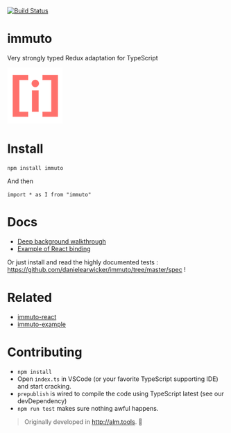 [![Build Status](https://travis-ci.org/danielearwicker/immuto.svg?branch=master)](https://travis-ci.org/danielearwicker/immuto)

# immuto
Very strongly typed Redux adaptation for TypeScript

<img src="immuto.png">

# Install

    npm install immuto

And then

    import * as I from "immuto"

# Docs

* [Deep background walkthrough](http://danielearwicker.github.io/Immuto_Strongly_Typed_Redux_Composition.html)
* [Example of React binding](http://danielearwicker.github.io/Immuto_Working_with_React_An_Example_.html)

Or just install and read the highly documented tests : https://github.com/danielearwicker/immuto/tree/master/spec !

# Related
* [immuto-react](https://github.com/danielearwicker/immuto-react)
* [immuto-example](https://github.com/danielearwicker/immuto-example)

# Contributing

* `npm install`
* Open `index.ts` in VSCode (or your favorite TypeScript supporting IDE) and start cracking.
* `prepublish` is wired to compile the code using TypeScript latest (see our devDependency)
* `npm run test` makes sure nothing awful happens.

> Originally developed in http://alm.tools. :rose:
